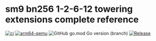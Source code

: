 # sm9 bn256 1-2-6-12 towering extensions complete reference

[![ci](https://github.com/emmansun/sm9/actions/workflows/ci.yml/badge.svg)](https://github.com/emmansun/sm9/actions/workflows/ci.yml)
[![arm64-qemu](https://github.com/emmansun/sm9/actions/workflows/arm64-qemu.yml/badge.svg)](https://github.com/emmansun/sm9/actions/workflows/arm64-qemu.yml)
![GitHub go.mod Go version (branch)](https://img.shields.io/github/go-mod/go-version/emmansun/sm9)
[![Release](https://img.shields.io/github/release/emmansun/sm9/all.svg)](https://github.com/emmansun/sm9/releases)
